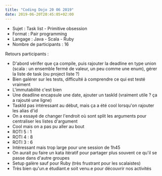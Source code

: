 ```yaml
---
title: "Coding Dojo 20 06 2019"
date: 2019-06-20T20:45:05+02:00
---
```

- Sujet : Task list - Primitive obsession
- Format : Pair programming
- Langage : Java - Scala - Ruby
- Nombre de participants : 16

Retours participants :

- D'abord vérifer que ça compile, puis rajouter la deadline en type union (scala : un ensemble fermé de valeur, un peu comme une enum), gérer la liste de task (ou project liste ?)
- Bien galérer sur les tests, difficulté à comprendre ce qui est testé vraiment
- L'immutabilité c'est bien
- Une deadline encapsule une date, ajouter un taskId (vraiment utile ? ça a rajouté une ligne)
- TaskId pas intéressant au début, mais ça a été cool lorsqu'on rajouter les alias d'id
- On a essayé de changer l'endroit où sont split les arguments pour centraliser les listes d'argument
- Cool mais on a pas pu aller au bout
- ROTI 5 : 1
- ROTI 4 : 8
- ROTI 3 : 6
- Intéressant mais trop large pour une session de 1h45
- On aurait pu faire un kata itératif pour partager plus souvent ce qu'il se passe dans d'autre groupes
- Setup galère sauf pour Ruby (très frustrant pour les scalaistes)
- Très bien qu'un.e étudiant.e soit venu.e pour découvrir nos activités
